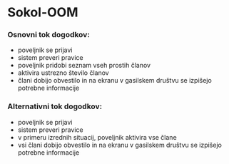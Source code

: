# Sokol-OOM
### Osnovni tok dogodkov:
- poveljnik se prijavi
- sistem preveri pravice
- poveljnik pridobi seznam vseh prostih članov
- aktivira ustrezno število članov
- člani dobijo obvestilo in na ekranu v gasilskem društvu se izpišejo potrebne informacije

### Alternativni tok dogodkov:
- poveljnik se prijavi
- sistem preveri pravice
- v primeru izrednih situacij, poveljnik aktivira vse člane
- vsi člani dobijo obvestilo in na ekranu v gasilskem društvu se izpišejo potrebne informacije

